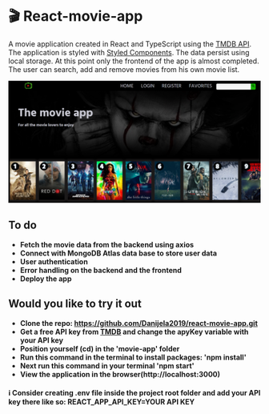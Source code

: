 # :clapper: React-movie-app

A movie application created in React and TypeScript using the [TMDB API](https://www.themoviedb.org/). The application is styled with [Styled Components](https://styled-components.com/). The data persist using local storage. At this point only the frontend of the app is almost completed. The user can search, add and remove movies from his own movie list.

![Hero page](readmeImage.png)

## To do

- **Fetch the movie data from the backend using axios**
- **Connect with MongoDB Atlas data base to store user data**
- **User authentication**
- **Error handling on the backend and the frontend**
- **Deploy the app**

## Would you like to try it out

- **Clone the repo: https://github.com/Danijela2019/react-movie-app.git**
- **Get a free API key from [TMDB](https://www.themoviedb.org/) and change the apyKey variable with your API key**
- **Position yourself (cd) in the 'movie-app' folder**
- **Run this command in the terminal to install packages: 'npm install'**
- **Next run this command in your terminal 'npm start'**
- **View the application in the browser(http://localhost:3000)**

#### :information_source: Consider creating .env file inside the project root folder and add your API key there like so: REACT_APP_API_KEY=YOUR API KEY
